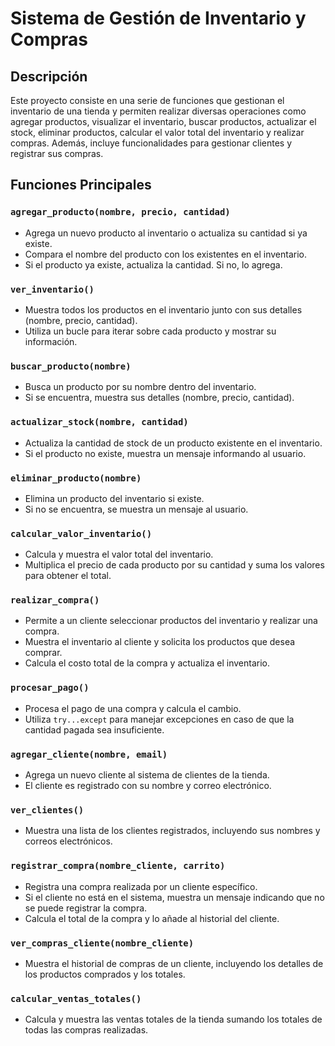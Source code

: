 # Sistema de Gestión de Inventario y Compras

## Descripción

Este proyecto consiste en una serie de funciones que gestionan el inventario de una tienda y permiten realizar diversas operaciones como agregar productos, visualizar el inventario, buscar productos, actualizar el stock, eliminar productos, calcular el valor total del inventario y realizar compras. Además, incluye funcionalidades para gestionar clientes y registrar sus compras.

## Funciones Principales

### `agregar_producto(nombre, precio, cantidad)`
- Agrega un nuevo producto al inventario o actualiza su cantidad si ya existe.
- Compara el nombre del producto con los existentes en el inventario.
- Si el producto ya existe, actualiza la cantidad. Si no, lo agrega.

### `ver_inventario()`
- Muestra todos los productos en el inventario junto con sus detalles (nombre, precio, cantidad).
- Utiliza un bucle para iterar sobre cada producto y mostrar su información.

### `buscar_producto(nombre)`
- Busca un producto por su nombre dentro del inventario.
- Si se encuentra, muestra sus detalles (nombre, precio, cantidad).

### `actualizar_stock(nombre, cantidad)`
- Actualiza la cantidad de stock de un producto existente en el inventario.
- Si el producto no existe, muestra un mensaje informando al usuario.

### `eliminar_producto(nombre)`
- Elimina un producto del inventario si existe.
- Si no se encuentra, se muestra un mensaje al usuario.

### `calcular_valor_inventario()`
- Calcula y muestra el valor total del inventario.
- Multiplica el precio de cada producto por su cantidad y suma los valores para obtener el total.

### `realizar_compra()`
- Permite a un cliente seleccionar productos del inventario y realizar una compra.
- Muestra el inventario al cliente y solicita los productos que desea comprar.
- Calcula el costo total de la compra y actualiza el inventario.

### `procesar_pago()`
- Procesa el pago de una compra y calcula el cambio.
- Utiliza `try...except` para manejar excepciones en caso de que la cantidad pagada sea insuficiente.

### `agregar_cliente(nombre, email)`
- Agrega un nuevo cliente al sistema de clientes de la tienda.
- El cliente es registrado con su nombre y correo electrónico.

### `ver_clientes()`
- Muestra una lista de los clientes registrados, incluyendo sus nombres y correos electrónicos.

### `registrar_compra(nombre_cliente, carrito)`
- Registra una compra realizada por un cliente específico.
- Si el cliente no está en el sistema, muestra un mensaje indicando que no se puede registrar la compra.
- Calcula el total de la compra y lo añade al historial del cliente.

### `ver_compras_cliente(nombre_cliente)`
- Muestra el historial de compras de un cliente, incluyendo los detalles de los productos comprados y los totales.

### `calcular_ventas_totales()`
- Calcula y muestra las ventas totales de la tienda sumando los totales de todas las compras realizadas.
